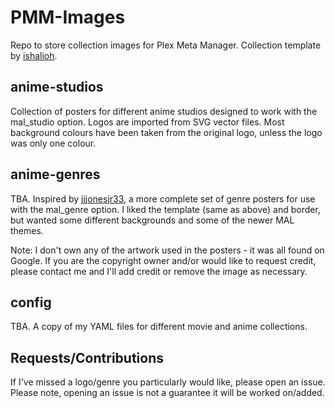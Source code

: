 # PMM-Images
Repo to store collection images for Plex Meta Manager. Collection template by [ishalioh](https://www.reddit.com/r/PlexPosters/comments/falwmu/genre_poster_template/).

## anime-studios
Collection of posters for different anime studios designed to work with the mal_studio option. Logos are imported from SVG vector files. Most background colours have been taken from the original logo, unless the logo was only one colour.

## anime-genres
TBA. Inspired by [jjjonesjr33](https://theposterdb.com/user/jjjonesjr33), a more complete set of genre posters for use with the mal_genre option. I liked the template (same as above) and border, but wanted some different backgrounds and some of the newer MAL themes.

Note: I don't own any of the artwork used in the posters - it was all found on Google. If you are the copyright owner and/or would like to request credit, please contact me and I'll add credit or remove the image as necessary.

## config
TBA. A copy of my YAML files for different movie and anime collections.

## Requests/Contributions
If I've missed a logo/genre you particularly would like, please open an issue. Please note, opening an issue is not a guarantee it will be worked on/added.
